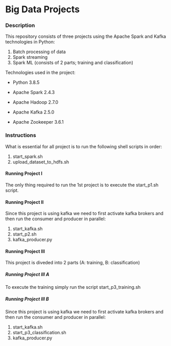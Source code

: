 # Big Data Projects

### Description
This repository consists of three projects using the Apache Spark and Kafka technologies in Python:
1. Batch processing of data
2. Spark streaming
3. Spark ML (consists of 2 parts; training and classification)

Technologies used in the project:
* Python 3.8.5

* Apache Spark 2.4.3

* Apache Hadoop 2.7.0

* Apache Kafka 2.5.0

* Apache Zookeeper 3.6.1

### Instructions

What is essential for all project is to run the following shell scripts in order:

1. start_spark.sh
2. upload_dataset_to_hdfs.sh

#### Running Project I

The only thing required to run the 1st project is to execute the start_p1.sh script.

#### Running Project II

Since this project is using kafka we need to first activate kafka brokers and then run the consumer and producer in parallel:

1. start_kafka.sh
2. start_p2.sh
3. kafka_producer.py

#### Running Project III

This project is diveded into 2 parts (A: training, B: classification)

##### Running Project III A

To execute the training simply run the script start_p3_training.sh

##### Running Project III B

Since this project is using kafka we need to first activate kafka brokers and then run the consumer and producer in parallel:

1. start_kafka.sh
2. start_p3_classification.sh
3. kafka_producer.py
